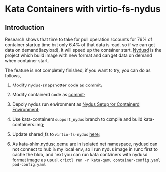 # Kata Containers with virtio-fs-nydus

## Introduction

Research shows that time to take for pull operation accounts for 76% of container startup time but only 6.4% of that data is read. so if we can get data on demand(lazyload), it will speed up the container start. [Nydusd](https://github.com/dragonflyoss/image-service) is the project which build image with new format and can get data on demand when container start.

The feature is not completely finished, if you want to try, you can do as follows,

1. Modify nydus-snapshotter code as [commit](https://github.com/luodw/image-service/commit/e3499aefa3a1b5aa073d332ad3553335a93765ee);

2. Modify containerd code as [commit](https://github.com/luodw/containerd/commit/5ce208e2d79da8c14330e24c9b1253fa07b81605);

3. Depoly nydus run environment as [Nydus Setup for Containerd Environment](https://github.com/dragonflyoss/image-service/blob/master/docs/containerd-env-setup.md);

4. Use kata-containers `support_nydus` branch to compile and build kata-containers.img;

5. Update shared_fs to `virtio-fs-nydus` [here](https://github.com/luodw/kata-containers/blob/support_nydus/src/runtime/cli/config/configuration-qemu.toml.in#L134);

6. As kata-shim,nydusd,qemu are in isolated net namespace, nydusd can not connect to hub in my local env, so I run nydus image in runc first to cache the blob, and next you can run kata containers with nydusd format image as usual. `crictl run -r kata-qemu container-config.yaml pod-config.yaml`
